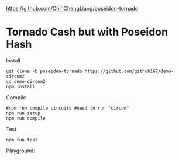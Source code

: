 https://github.com/ChihChengLiang/poseidon-tornado
# Tornado Cash but with Poseidon Hash

Install
```
git clone -b poseidon-tornado https://github.com/github167/demo-circom2
cd demo-circom2
npm install
```
Compile
```
#npm run compile circuits #need to run "circom"
npm run setup
npm run compile
```

Test
```
npm run test
```
Playground: 
